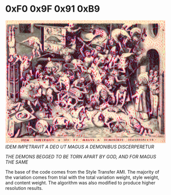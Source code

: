 # 0xF0 0x9F 0x91 0xB9

![image](https://github.com/grifftang/Art_ML_Project_1/blob/master/images/devolve_kusama_large_3.png)
*IDEM IMPETRAVIT A DEO UT MAGUS A DEMONIBUS DISCERPERETUR*

*THE DEMONS BEGGED TO BE TORN APART BY GOD, AND FOR MAGUS THE SAME*

The base of the code comes from the Style Transfer AMI. The majority of the variation comes from trial with the total variation weight, style weight, and content weight. The algorithm was also modified to produce higher resolution results.
